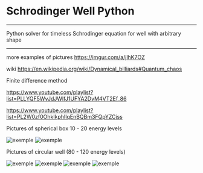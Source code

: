 # Schrodinger Well Python
***
Python solver for timeless Schrodinger equation for well with arbitrary shape
***
more examples of pictures https://imgur.com/a/jlhK7OZ

wiki https://en.wikipedia.org/wiki/Dynamical_billiards#Quantum_chaos

Finite difference method 

https://www.youtube.com/playlist?list=PLLYQF5WvJdJWIfJ1UFYA2DvM4VT2Ef_86

https://www.youtube.com/playlist?list=PL2W0zf0OhkIkphlIqEnBQBm3FQpYZCjss


Pictures of spherical box 10 - 20 energy levels

![exemple](https://i.imgur.com/D6Omssq.png)
![exemple](https://i.imgur.com/pvebRwt.png)

Pictures of circular well (80 - 120 energy levels)

![exemple](https://i.imgur.com/LnpVZ3X.png)
![exemple](https://i.imgur.com/E7WPIf2.png)
![exemple](https://i.imgur.com/4PIo8zA.png)
![exemple](https://i.imgur.com/RXse9CG.png)
